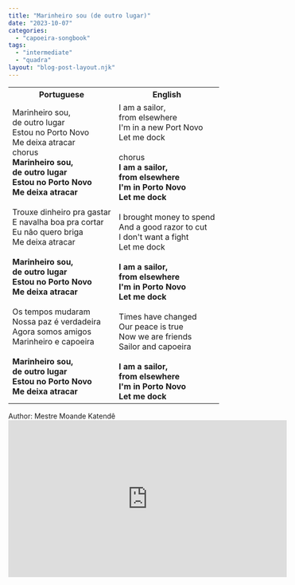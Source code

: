 ```yaml
---
title: "Marinheiro sou (de outro lugar)"
date: "2023-10-07"
categories: 
  - "capoeira-songbook"
tags: 
  - "intermediate"
  - "quadra"
layout: "blog-post-layout.njk"
---
```


<table class="capoeira-table">
    <tr class="header-row">
        <th>Portuguese</th>
        <th>English</th>
    </tr>
    <tr>
        <td>Marinheiro sou,<br>
de outro lugar<br>
Estou no Porto Novo<br>
Me deixa atracar<br>
chorus<br>
<strong>Marinheiro sou,</strong><br>
<strong>de outro lugar<br>
Estou no Porto Novo<br>
Me deixa atracar</strong><br>
<br>
Trouxe dinheiro pra gastar<br>
E navalha boa pra cortar<br>
Eu não quero briga<br>
Me deixa atracar<br>
<br>
<strong>Marinheiro sou,</strong><br>
<strong>de outro lugar<br>
Estou no Porto Novo<br>
Me deixa atracar</strong><br>
<br>
Os tempos mudaram<br>
Nossa paz é verdadeira<br>
Agora somos amigos<br>
Marinheiro e capoeira<br>
<br>
<strong>Marinheiro sou,</strong><br>
<strong>de outro lugar<br>
Estou no Porto Novo<br>
Me deixa atracar</strong></td>
        <td>I am a sailor,<br>
from elsewhere<br>
I'm in a new Port Novo<br>
Let me dock<br>
<br>
chorus<br>
<strong>I am a sailor,<br>
from elsewhere<br>
I'm in Porto Novo<br>
Let me dock</strong><br>
<br>
I brought money to spend<br>
And a good razor to cut<br>
I don't want a fight<br>
Let me dock<br>
<br>
<strong>I am a sailor,<br>
from elsewhere<br>
I'm in Porto Novo<br>
Let me dock</strong><br>
<br>
Times have changed<br>
Our peace is true<br>
Now we are friends<br>
Sailor and capoeira<br>
<br>
<strong>I am a sailor,<br>
from elsewhere<br>
I'm in Porto Novo<br>
Let me dock</strong></td>
    </tr>
</table>

<figcaption>
Author: Mestre Moande Katendê
</figcaption>

<iframe width="560" height="315" src="https://www.youtube.com/embed/uYz9jRjqwyM" title="YouTube video player" frameborder="0" allow="accelerometer; autoplay; clipboard-write; encrypted-media; gyroscope; picture-in-picture" allowfullscreen></iframe>